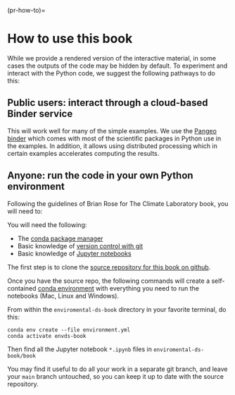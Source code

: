(pr-how-to)=
# How to use this book

While we provide a rendered version of the interactive material, in some cases the outputs of the code may be hidden by default. To experiment and interact with the Python code, we suggest the following pathways to do this:

## Public users: interact through a cloud-based Binder service 
This will work well for many of the simple examples. We use the [Pangeo binder](https://binder.pangeo.io/) which comes with most of the scientific packages in Python use in the examples. In addition, it allows using distributed processing which in certain examples accelerates computing the results. 

## Anyone: run the code in your own Python environment
Following the guidelines of Brian Rose for The Climate Laboratory book, you will need to:

You will need the following:

* The [conda package manager](https://docs.conda.io/en/latest/)
* Basic knowledge of [version control with git](https://git-scm.com)
* Basic knowledge of [Jupyter notebooks](https://jupyter-notebook.readthedocs.io/en/stable/)

The first step is to clone the [source repository for this book on github](https://github.com/alan-turing-institute/environmental-ds-book).

Once you have the source repo, the following commands will create a self-contained
[conda environment](https://docs.conda.io/projects/conda/en/latest/user-guide/concepts/environments.html)
with everything you need to run the notebooks (Mac, Linux and Windows).

From within the `enviromental-ds-book` directory in your favorite terminal, do this:

```
conda env create --file environment.yml
conda activate envds-book
```

Then find all the Jupyter notebook `*.ipynb` files in `enviromental-ds-book/book`

You may find it useful to do all your work in a separate git branch,
and leave your `main` branch untouched, so you can keep it up to date with
the source repository.